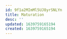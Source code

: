 ```yaml
---
id: 9f1a2MImMl5UJ8yrSNLYn
title: Maturation
desc: ''
updated: 1639759165194
created: 1639759165194
---
```


